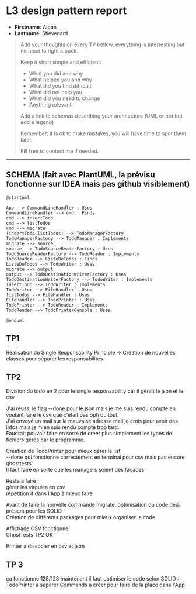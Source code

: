# L3 design pattern report

- **Firstname**: Alban
- **Lastname**: Stievenard


> Add your thoughts on every TP bellow, everything is interresting but no need to right a book.
> 
> Keep it short simple and efficient:
> 
> - What you did and why
> - What helped you and why
> - What did you find difficult
> - What did not help you
> - What did you need to change
> - Anything relevant
> 
> Add a link to schemas describing your architecture (UML or not but add a legend)
> 
> Remember: it is ok to make mistakes, you will have time to spot them later.
> 
> Fill free to contact me if needed.

---

## SCHEMA (fait avec PlantUML, la prévisu fonctionne sur IDEA mais pas github visiblement)
```plantuml
@startuml

App --> CommandLineHandler : Uses
CommandLineHandler --> cmd : Finds
cmd --> insertTodo
cmd --> listTodos 
cmd --> migrate 
(insertTodo,listTodos) --> TodoManagerFactory
TodoManagerFactory --> TodoManager : Implements
migrate --> source
source --> TodoSourceReaderFactory : Uses
TodoSourceReaderFactory --> TodoReader : Implements
TodoReader --> ListeDeTodos : Finds
ListeDeTodos --> TodoWriter : Uses
migrate --> output
output --> TodoDestinationWriterFactory : Uses
TodoDestinationWriterFactory --> TodoWriter : Implements
insertTodo --> TodoWriter : Implements
TodoWriter --> FileHandler : Uses
listTodos --> FileHandler : Uses
FileHandler --> TodoPrinter : Uses
TodoPrinter --> TodoReader : Implements
TodoReader --> TodoPrinterConsole : Uses

@enduml
```

## TP1

Réalisation du Single Responsability Principle -> Création de nouvelles classes pour séparer les responsabilités.  

## TP2

Division du todo en 2 pour le single responsability car il gérait le json et le csv  

J'ai réussi le flag --done pour le json mais je me suis rendu compte en voulant faire le csv que c'était pas opti du tout.  
J'ai envoyé un mail sur la mauvaise adresse mail je crois pour avoir des infos mais je m'en suis rendu compte trop tard.  
Faudrait pouvoir faire en sorte de créer plus simplement les types de fichiers gérés par le programme.  

Création de TodoPrinter pour mieux gérer le list  
--done qui fonctionne correctement en terminal pour csv mais pas encore ghosttests  
Il faut faire en sorte que les managers soient des façades  

Reste à faire :   
gérer les virgules en csv  
répétition if dans l'App à mieux faire

Avant de faire la nouvelle commande migrate, optimisation du code déjà présent pour les SOLID  
Création de différents packages pour mieux organiser le code  

Affichage CSV fonctionnel  
GhostTests TP2 OK

Printer à dissocier en csv et json

## TP 3

ça fonctionne 128/128
maintenant il faut optimiser le code selon SOLID :
TodoPrinter à séparer
Commands à créer pour faire de la place dans l'App

